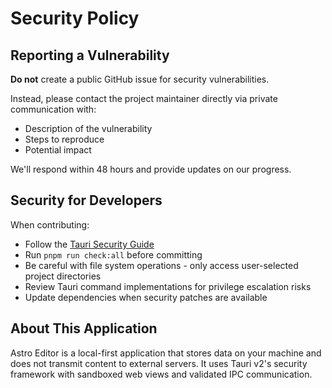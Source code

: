 # Security Policy

## Reporting a Vulnerability

**Do not** create a public GitHub issue for security vulnerabilities.

Instead, please contact the project maintainer directly via private communication with:

- Description of the vulnerability
- Steps to reproduce
- Potential impact

We'll respond within 48 hours and provide updates on our progress.

## Security for Developers

When contributing:

- Follow the [Tauri Security Guide](https://v2.tauri.app/security/)
- Run `pnpm run check:all` before committing
- Be careful with file system operations - only access user-selected project directories
- Review Tauri command implementations for privilege escalation risks
- Update dependencies when security patches are available

## About This Application

Astro Editor is a local-first application that stores data on your machine and does not transmit content to external servers. It uses Tauri v2's security framework with sandboxed web views and validated IPC communication.
